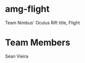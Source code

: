 amg-flight
==========

Team Nimbus' Oculus Rift title, Flight


Team Members
==========

Sean Vieira
